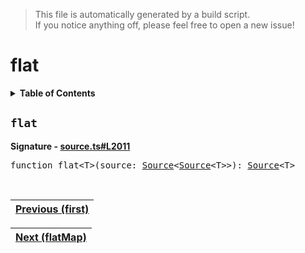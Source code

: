 > This file is automatically generated by a build script.<br>If you notice anything off, please feel free to open a new issue!

# flat

<details><summary><b>Table of Contents</b></summary>

1. [<code>flat</code>](#flat)</details>

## <a name="flat"></a><code>flat</code>

<b>Signature - [source.ts#L2011](..\/..\/packages\/core\/src\/source.ts#L2011)</b>

<pre>function flat&lt;T&gt;(source: <a href="../03-api-source/00-Source.md#Source-Interface">Source</a>&lt;<a href="../03-api-source/00-Source.md#Source-Interface">Source</a>&lt;T&gt;&gt;): <a href="../03-api-source/00-Source.md#Source-Interface">Source</a>&lt;T&gt;</pre><br>

| [Previous \(first\)](031-first.md#readme) |
| --- |

<div align="right">

| [Next \(flatMap\)](033-flatMap.md#readme) |
| --- |
</div>
